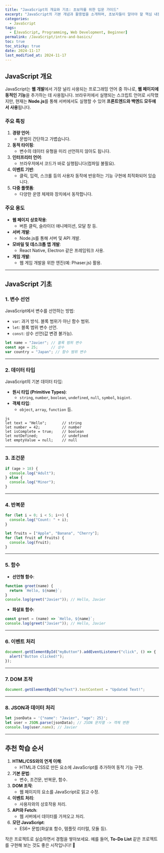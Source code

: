 ```yaml
---
title: "JavaScript의 개요와 기초: 초보자를 위한 입문 가이드"
excerpt: "JavaScript의 기본 개념과 활용법을 소개하며, 초보자들이 알아야 할 핵심 내용을 정리합니다."
categories:
  - JavaScript
tags:
  - [JavaScript, Programming, Web Development, Beginner]
permalink: /JavaScript/intro-and-basics/
toc: true
toc_sticky: true
date: 2024-11-17
last_modified_at: 2024-11-17
---
```


## JavaScript 개요

JavaScript는 **웹 개발**에서 가장 널리 사용되는 프로그래밍 언어 중 하나로, **웹 페이지에 동적인 기능**을 추가하는 데 사용됩니다. 브라우저에서 실행되는 스크립트 언어로 시작했지만, 현재는 **Node.js**를 통해 서버에서도 실행할 수 있어 **프론트엔드와 백엔드 모두에서 사용**됩니다.

### 주요 특징
1. **경량 언어**:
   - 문법이 간단하고 가볍습니다.
2. **동적 타이핑**:
   - 변수의 데이터 유형을 미리 선언하지 않아도 됩니다.
3. **인터프리터 언어**:
   - 브라우저에서 코드가 바로 실행됩니다(컴파일 불필요).
4. **이벤트 기반**:
   - 클릭, 입력, 스크롤 등의 사용자 동작에 반응하는 기능 구현에 최적화되어 있습니다.
5. **다중 플랫폼**:
   - 다양한 운영 체제와 장치에서 동작합니다.

### 주요 용도
- **웹 페이지 상호작용**:
  - 버튼 클릭, 슬라이더 애니메이션, 모달 창 등.
- **서버 개발**:
  - Node.js를 통해 서버 및 API 개발.
- **모바일 및 데스크톱 앱 개발**:
  - React Native, Electron 같은 프레임워크 사용.
- **게임 개발**:
  - 웹 게임 개발을 위한 엔진(예: Phaser.js) 활용.

---

## JavaScript 기초

### 1. 변수 선언
JavaScript에서 변수를 선언하는 방법:
- `var`: 과거 방식. 블록 범위가 아닌 함수 범위.
- `let`: 블록 범위 변수 선언.
- `const`: 상수 선언(값 변경 불가능).

```js
let name = "Javier"; // 블록 범위 변수
const age = 25;      // 상수
var country = "Japan"; // 함수 범위 변수
```

---

### 2. 데이터 타입
JavaScript의 기본 데이터 타입:
- **원시 타입 (Primitive Types)**:
  - `string`, `number`, `boolean`, `undefined`, `null`, `symbol`, `bigint`.
- **객체 타입**:
  - `object`, `array`, `function` 등.
```
js
let text = "Hello";       // string
let number = 42;          // number
let isComplete = true;    // boolean
let notDefined;           // undefined
let emptyValue = null;    // null
```

---

### 3. 조건문
```js
if (age > 18) {
  console.log("Adult");
} else {
  console.log("Minor");
}
```

---

### 4. 반복문
```js
for (let i = 0; i < 5; i++) {
  console.log("Count: " + i);
}

let fruits = ["Apple", "Banana", "Cherry"];
for (let fruit of fruits) {
  console.log(fruit);
}
```

---

### 5. 함수
- **선언형 함수**:
```js
function greet(name) {
  return `Hello, ${name}`;
}
console.log(greet("Javier")); // Hello, Javier
```

- **화살표 함수**:
```js
const greet = (name) => `Hello, ${name}`;
console.log(greet("Javier")); // Hello, Javier
```

---

### 6. 이벤트 처리
```js
document.getElementById("myButton").addEventListener("click", () => {
  alert("Button clicked!");
});
```

---

### 7. DOM 조작
```js
document.getElementById("myText").textContent = "Updated Text!";
```

---

### 8. JSON과 데이터 처리
```js
let jsonData = '{"name": "Javier", "age": 25}';
let user = JSON.parse(jsonData); // JSON 문자열 -> 객체 변환
console.log(user.name); // Javier
```

---

## 추천 학습 순서
1. **HTML/CSS와의 연계 이해**:
   - HTML과 CSS로 만든 요소에 JavaScript를 추가하여 동적 기능 구현.
2. **기본 문법**:
   - 변수, 조건문, 반복문, 함수.
3. **DOM 조작**:
   - 웹 페이지의 요소를 JavaScript로 읽고 수정.
4. **이벤트 처리**:
   - 사용자와의 상호작용 처리.
5. **API와 Fetch**:
   - 웹 서버에서 데이터를 가져오고 처리.
6. **모던 JavaScript**:
   - ES6+ 문법(화살표 함수, 템플릿 리터럴, 모듈 등).

작은 프로젝트로 실습하면서 경험을 쌓아보세요. 예를 들어, **To-Do List** 같은 프로젝트를 구현해 보는 것도 좋은 시작입니다! 🚀
